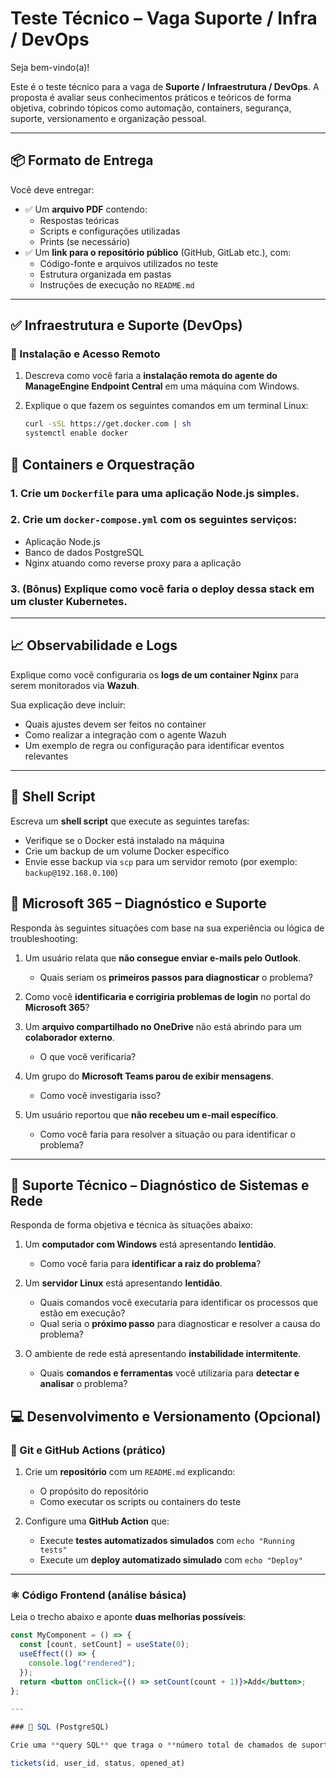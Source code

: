 # Teste Técnico – Vaga Suporte / Infra / DevOps

Seja bem-vindo(a)!

Este é o teste técnico para a vaga de **Suporte / Infraestrutura / DevOps**. A proposta é avaliar seus conhecimentos práticos e teóricos de forma objetiva, cobrindo tópicos como automação, containers, segurança, suporte, versionamento e organização pessoal.

---

## 📦 Formato de Entrega

Você deve entregar:

- ✅ Um **arquivo PDF** contendo:
  - Respostas teóricas
  - Scripts e configurações utilizadas
  - Prints (se necessário)
- ✅ Um **link para o repositório público** (GitHub, GitLab etc.), com:
  - Código-fonte e arquivos utilizados no teste
  - Estrutura organizada em pastas
  - Instruções de execução no `README.md`

---

## ✅ Infraestrutura e Suporte (DevOps)

### 🔧 Instalação e Acesso Remoto

1. Descreva como você faria a **instalação remota do agente do ManageEngine Endpoint Central** em uma máquina com Windows.

2. Explique o que fazem os seguintes comandos em um terminal Linux:

   ```bash
   curl -sSL https://get.docker.com | sh
   systemctl enable docker

## 🐳 Containers e Orquestração

### 1. Crie um `Dockerfile` para uma aplicação Node.js simples.

### 2. Crie um `docker-compose.yml` com os seguintes serviços:

- Aplicação Node.js
- Banco de dados PostgreSQL
- Nginx atuando como reverse proxy para a aplicação

### 3. (Bônus) Explique como você faria o deploy dessa stack em um cluster Kubernetes.

---

## 📈 Observabilidade e Logs

Explique como você configuraria os **logs de um container Nginx** para serem monitorados via **Wazuh**.

Sua explicação deve incluir:

- Quais ajustes devem ser feitos no container
- Como realizar a integração com o agente Wazuh
- Um exemplo de regra ou configuração para identificar eventos relevantes

---

## 🐚 Shell Script

Escreva um **shell script** que execute as seguintes tarefas:

- Verifique se o Docker está instalado na máquina
- Crie um backup de um volume Docker específico
- Envie esse backup via `scp` para um servidor remoto (por exemplo: `backup@192.168.0.100`)


## 💼 Microsoft 365 – Diagnóstico e Suporte

Responda às seguintes situações com base na sua experiência ou lógica de troubleshooting:

1. Um usuário relata que **não consegue enviar e-mails pelo Outlook**.  
   - Quais seriam os **primeiros passos para diagnosticar** o problema?

2. Como você **identificaria e corrigiria problemas de login** no portal do **Microsoft 365**?

3. Um **arquivo compartilhado no OneDrive** não está abrindo para um **colaborador externo**.  
   - O que você verificaria?

4. Um grupo do **Microsoft Teams parou de exibir mensagens**.  
   - Como você investigaria isso?

5. Um usuário reportou que **não recebeu um e-mail específico**.  
   - Como você faria para resolver a situação ou para identificar o problema?

---

## 🧩 Suporte Técnico – Diagnóstico de Sistemas e Rede

Responda de forma objetiva e técnica às situações abaixo:

1. Um **computador com Windows** está apresentando **lentidão**.  
   - Como você faria para **identificar a raiz do problema**?

2. Um **servidor Linux** está apresentando **lentidão**.  
   - Quais comandos você executaria para identificar os processos que estão em execução?  
   - Qual seria o **próximo passo** para diagnosticar e resolver a causa do problema?

3. O ambiente de rede está apresentando **instabilidade intermitente**.  
   - Quais **comandos e ferramentas** você utilizaria para **detectar e analisar** o problema?
  

## 💻 Desenvolvimento e Versionamento (Opcional)

### 🧪 Git e GitHub Actions (prático)

1. Crie um **repositório** com um `README.md` explicando:
   - O propósito do repositório
   - Como executar os scripts ou containers do teste

2. Configure uma **GitHub Action** que:
   - Execute **testes automatizados simulados** com `echo "Running tests"`
   - Execute um **deploy automatizado simulado** com `echo "Deploy"`

---

### ⚛️ Código Frontend (análise básica)

Leia o trecho abaixo e aponte **duas melhorias possíveis**:

```jsx
const MyComponent = () => {
  const [count, setCount] = useState(0);
  useEffect(() => {
    console.log("rendered");
  });
  return <button onClick={() => setCount(count + 1)}>Add</button>;
};

---

### 🧾 SQL (PostgreSQL)

Crie uma **query SQL** que traga o **número total de chamados de suporte abertos por usuário** em uma tabela fictícia com a seguinte estrutura:

tickets(id, user_id, status, opened_at)


